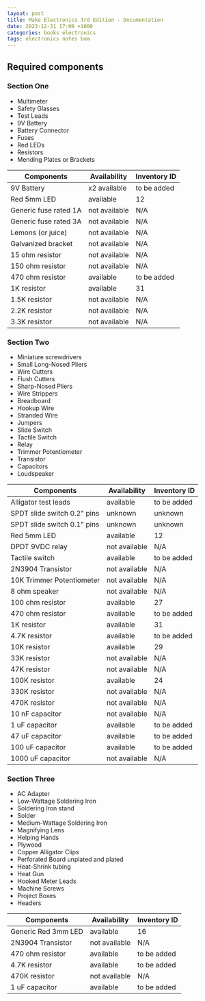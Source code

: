 ```yaml
---
layout: post
title: Make Electronics 3rd Edition - Documentation
date: 2023-12-31 17:00 +1000
categories: books electronics
tags: electronics notes bom
---
```


## Required components

### Section One

- Multimeter
- Safety Glasses
- Test Leads
- 9V Battery
- Battery Connector
- Fuses
- Red LEDs
- Resistors
- Mending Plates or Brackets

| Components | Availability | Inventory ID |
| ----------- | ----------- | ----------- |
| 9V Battery | x2 available | to be added |
| Red 5mm LED | available | 12 |
| Generic fuse rated 1A | not available | N/A |
| Generic fuse rated 3A | not available | N/A |
| Lemons (or juice) | not available | N/A |
| Galvanized bracket | not available | N/A |
| 15 ohm resistor | not available | N/A |
| 150 ohm resistor | not available | N/A |
| 470 ohm resistor | available | to be added |
| 1K resistor | available | 31 |
| 1.5K resistor | not available | N/A |
| 2.2K resistor | not available | N/A |
| 3.3K resistor | not available | N/A |

### Section Two

- Miniature screwdrivers
- Small Long-Nosed Pliers
- Wire Cutters 
- Flush Cutters
- Sharp-Nosed Pliers
- Wire Strippers
- Breadboard
- Hookup Wire
- Stranded Wire
- Jumpers
- Slide Switch
- Tactile Switch
- Relay
- Trimmer Potentiometer
- Transistor
- Capacitors
- Loudspeaker


| Components | Availability | Inventory ID |
| ----------- | ----------- | ----------- |
| Alligator test leads | available | to be added |
| SPDT slide switch 0.2" pins | unknown | unknown |
| SPDT slide switch 0.1" pins | unknown | unknown |
| Red 5mm LED | available | 12 |
| DPDT 9VDC relay | not available | N/A |
| Tactile switch | available | to be added |
| 2N3904 Transistor | not available | N/A |
| 10K Trimmer Potentiometer | not available | N/A |
| 8 ohm speaker | not available | N/A |
| 100 ohm resistor | available | 27 |
| 470 ohm resistor | available | to be added |
| 1K resistor | available | 31 |
| 4.7K resistor | available | to be added |
| 10K resistor | available | 29 |
| 33K resistor | not available | N/A |
| 47K resistor | not available | N/A |
| 100K resistor | available | 24 |
| 330K resistor | not available | N/A |
| 470K resistor | not available | N/A |
| 10 nF capacitor | not available | N/A |
| 1 uF capacitor | available | to be added |
| 47 uF capacitor | available | to be added |
| 100 uF capacitor | available | to be added |
| 1000 uF capacitor | not available | N/A |

### Section Three

- AC Adapter
- Low-Wattage Soldering Iron
- Soldering Iron stand
- Solder
- Medium-Wattage Soldering Iron
- Magnifying Lens
- Helping Hands
- Plywood
- Copper Alligator Clips
- Perforated Board unplated and plated
- Heat-Shrink tubing
- Heat Gun
- Hooked Meter Leads
- Machine Screws
- Project Boxes
- Headers

| Components | Availability | Inventory ID |
| ----------- | ----------- | ----------- |
| Generic Red 3mm LED | available | 16 |
| 2N3904 Transistor | not available | N/A |
| 470 ohm resistor | available | to be added |
| 4.7K resistor | available | to be added |
| 470K resistor | not available | N/A |
| 1 uF capacitor | available | to be added |

